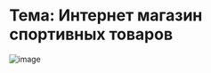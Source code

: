 # Тема: Интернет магазин спортивных товаров 

![image](https://github.com/calotesversicolor/db_pr/assets/78222610/c741257c-dd1b-4098-b23d-dfacd425b3e8)
